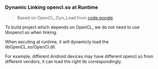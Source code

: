 ### Dynamic Linking opencl.so at Runtime

> Based on OpenCL_Dyn_Load from [code.google](https://code.google.com/archive/p/electromag-with-cuda/source/default/source)

To build project which depends on OpenCL, we do not need to use libopencl.so when linking.

When excuting at runtime, it will dynamicly load the libOpenCL.so/OpenCl.dll.

For example, different Android devices may have different opencl.so from different vendors, it can load the right lib correspondingly. 